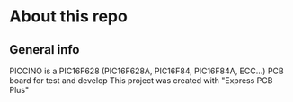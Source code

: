 # About this repo

## General info
PICCINO is a PIC16F628 (PIC16F628A, PIC16F84, PIC16F84A, ECC...) PCB board for test and develop
This project was created with "Express PCB Plus" 
